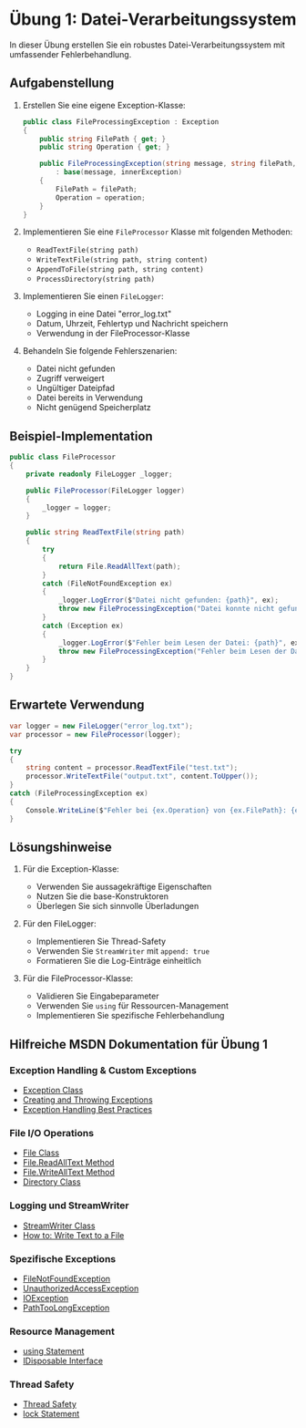 # Übung 1: Datei-Verarbeitungssystem

In dieser Übung erstellen Sie ein robustes Datei-Verarbeitungssystem mit umfassender Fehlerbehandlung.

## Aufgabenstellung

1. Erstellen Sie eine eigene Exception-Klasse:
   ```csharp
   public class FileProcessingException : Exception
   {
       public string FilePath { get; }
       public string Operation { get; }

       public FileProcessingException(string message, string filePath, string operation, Exception innerException = null) 
           : base(message, innerException)
       {
           FilePath = filePath;
           Operation = operation;
       }
   }
   ```

2. Implementieren Sie eine `FileProcessor` Klasse mit folgenden Methoden:
   - `ReadTextFile(string path)`
   - `WriteTextFile(string path, string content)`
   - `AppendToFile(string path, string content)`
   - `ProcessDirectory(string path)`

3. Implementieren Sie einen `FileLogger`:
   - Logging in eine Datei "error_log.txt"
   - Datum, Uhrzeit, Fehlertyp und Nachricht speichern
   - Verwendung in der FileProcessor-Klasse

4. Behandeln Sie folgende Fehlerszenarien:
   - Datei nicht gefunden
   - Zugriff verweigert
   - Ungültiger Dateipfad
   - Datei bereits in Verwendung
   - Nicht genügend Speicherplatz

## Beispiel-Implementation

```csharp
public class FileProcessor
{
    private readonly FileLogger _logger;

    public FileProcessor(FileLogger logger)
    {
        _logger = logger;
    }

    public string ReadTextFile(string path)
    {
        try
        {
            return File.ReadAllText(path);
        }
        catch (FileNotFoundException ex)
        {
            _logger.LogError($"Datei nicht gefunden: {path}", ex);
            throw new FileProcessingException("Datei konnte nicht gefunden werden", path, "Read", ex);
        }
        catch (Exception ex)
        {
            _logger.LogError($"Fehler beim Lesen der Datei: {path}", ex);
            throw new FileProcessingException("Fehler beim Lesen der Datei", path, "Read", ex);
        }
    }
}
```

## Erwartete Verwendung

```csharp
var logger = new FileLogger("error_log.txt");
var processor = new FileProcessor(logger);

try
{
    string content = processor.ReadTextFile("test.txt");
    processor.WriteTextFile("output.txt", content.ToUpper());
}
catch (FileProcessingException ex)
{
    Console.WriteLine($"Fehler bei {ex.Operation} von {ex.FilePath}: {ex.Message}");
}
```

## Lösungshinweise

1. Für die Exception-Klasse:
   - Verwenden Sie aussagekräftige Eigenschaften
   - Nutzen Sie die base-Konstruktoren
   - Überlegen Sie sich sinnvolle Überladungen

2. Für den FileLogger:
   - Implementieren Sie Thread-Safety
   - Verwenden Sie `StreamWriter` mit `append: true`
   - Formatieren Sie die Log-Einträge einheitlich

3. Für die FileProcessor-Klasse:
   - Validieren Sie Eingabeparameter
   - Verwenden Sie `using` für Ressourcen-Management
   - Implementieren Sie spezifische Fehlerbehandlung

## Hilfreiche MSDN Dokumentation für Übung 1

### Exception Handling & Custom Exceptions
- [Exception Class](https://learn.microsoft.com/de-de/dotnet/api/system.exception)
- [Creating and Throwing Exceptions](https://learn.microsoft.com/de-de/dotnet/standard/exceptions/how-to-create-localized-exception-messages)
- [Exception Handling Best Practices](https://learn.microsoft.com/de-de/dotnet/standard/exceptions/best-practices-for-exceptions)

### File I/O Operations
- [File Class](https://learn.microsoft.com/de-de/dotnet/api/system.io.file)
- [File.ReadAllText Method](https://learn.microsoft.com/de-de/dotnet/api/system.io.file.readalltext)
- [File.WriteAllText Method](https://learn.microsoft.com/de-de/dotnet/api/system.io.file.writealltext)
- [Directory Class](https://learn.microsoft.com/de-de/dotnet/api/system.io.directory)

### Logging und StreamWriter
- [StreamWriter Class](https://learn.microsoft.com/de-de/dotnet/api/system.io.streamwriter)
- [How to: Write Text to a File](https://learn.microsoft.com/de-de/dotnet/standard/io/how-to-write-text-to-a-file)

### Spezifische Exceptions
- [FileNotFoundException](https://learn.microsoft.com/de-de/dotnet/api/system.io.filenotfoundexception)
- [UnauthorizedAccessException](https://learn.microsoft.com/de-de/dotnet/api/system.unauthorizedaccessexception)
- [IOException](https://learn.microsoft.com/de-de/dotnet/api/system.io.ioexception)
- [PathTooLongException](https://learn.microsoft.com/de-de/dotnet/api/system.io.pathtoolongexception)

### Resource Management
- [using Statement](https://learn.microsoft.com/de-de/dotnet/csharp/language-reference/statements/using)
- [IDisposable Interface](https://learn.microsoft.com/de-de/dotnet/api/system.idisposable)

### Thread Safety
- [Thread Safety](https://learn.microsoft.com/de-de/dotnet/standard/threading/managed-threading-best-practices)
- [lock Statement](https://learn.microsoft.com/de-de/dotnet/csharp/language-reference/statements/lock)
